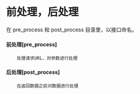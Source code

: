 # 前处理，后处理

在 pre_process 和 post_process 目录里，以接口命名。

#### 前处理[pre_process]

   
        处理请求URL，对参数进行处理
    

#### 后处理[post_process]

    
        在返回数据之前对数据进行处理
    